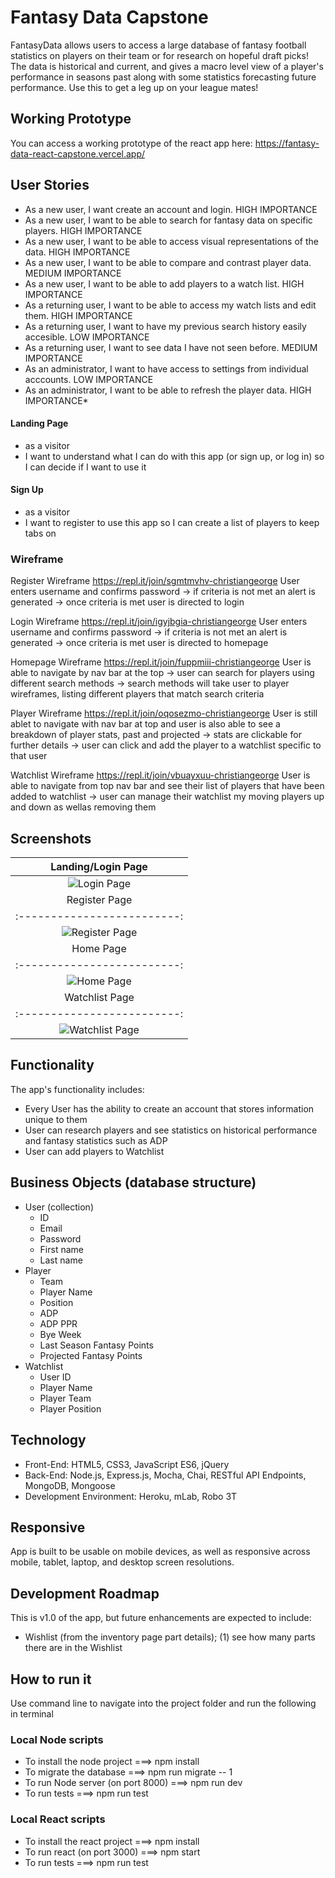 # Fantasy Data Capstone

FantasyData allows users to access a large database of fantasy football statistics on players on their team or for research on hopeful draft picks! The data is historical and current, and gives a macro level view of a player's performance in seasons past along with some statistics forecasting future performance. Use this to get a leg up on your league mates!

## Working Prototype
You can access a working prototype of the react app here: https://fantasy-data-react-capstone.vercel.app/

## User Stories

* As a new user, I want create an account and login. HIGH IMPORTANCE
* As a new user, I want to be able to search for fantasy data on specific players. HIGH IMPORTANCE
* As a new user, I want to be able to access visual representations of the data. HIGH IMPORTANCE
* As a new user, I want to be able to compare and contrast player data. MEDIUM IMPORTANCE
* As a new user, I want to be able to add players to a watch list. HIGH IMPORTANCE
* As a returning user, I want to be able to access my watch lists and edit them. HIGH IMPORTANCE
* As a returning user, I want to have my previous search history easily accesible. LOW IMPORTANCE
* As a returning user, I want to see data I have not seen before. MEDIUM IMPORTANCE
* As an administrator, I want to have access to settings from individual acccounts. LOW IMPORTANCE
* As an administrator, I want to be able to refresh the player data. HIGH IMPORTANCE*

#### Landing Page
* as a visitor
* I want to understand what I can do with this app (or sign up, or log in) so I can decide if I want to use it

#### Sign Up
* as a visitor
* I want to register to use this app so I can create a list of players to keep tabs on

### Wireframe
Register Wireframe
https://repl.it/join/sgmtmvhv-christiangeorge 
User enters username and confirms password -> if criteria is not met an alert is generated -> once criteria is met user is directed to login

Login Wireframe
https://repl.it/join/igyjbgia-christiangeorge
User enters username and confirms password -> if criteria is not met an alert is generated -> once criteria is met user is directed to homepage

Homepage Wireframe
https://repl.it/join/fuppmiii-christiangeorge
User is able to navigate by nav bar at the top -> user can search for players using different search methods -> search methods will take user to player wireframes, listing different players that match search criteria

Player Wireframe
https://repl.it/join/oqosezmo-christiangeorge
User is still ablet to navigate with nav bar at top and user is also able to see a breakdown of player stats, past and projected -> stats are clickable for further details -> user can click and add the player to a watchlist specific to that user

Watchlist Wireframe
https://repl.it/join/vbuayxuu-christiangeorge
User is able to navigate from top nav bar and see their list of players that have been added to watchlist -> user can manage their watchlist my moving players up and down as wellas removing them

## Screenshots
Landing/Login Page |
:-------------------------:|
![Login Page](/public/github-images/login-screenshot.png)  | 
Register Page |
:-------------------------:|
![Register Page](/public/github-images/register-screenshot.png)  | 
Home Page |
:-------------------------:|
![Home Page](/public/github-images/home-screenshot.png)  | 
Watchlist Page |
:-------------------------:|
![Watchlist Page](/public/github-images/watchlist-screenshot.png)  | 


## Functionality
The app's functionality includes:

* Every User has the ability to create an account that stores information unique to them
* User can research players and see statistics on historical performance and fantasy statistics such as ADP
* User can add players to Watchlist

## Business Objects (database structure)
* User (collection)
    * ID
    * Email
    * Password
    * First name
    * Last name
* Player
    * Team
    * Player Name
    * Position
    * ADP
    * ADP PPR
    * Bye Week
    * Last Season Fantasy Points
    * Projected Fantasy Points
* Watchlist
    * User ID
    * Player Name
    * Player Team
    * Player Position



## Technology
* Front-End: HTML5, CSS3, JavaScript ES6, jQuery
* Back-End: Node.js, Express.js, Mocha, Chai, RESTful API Endpoints, MongoDB, Mongoose
* Development Environment: Heroku, mLab, Robo 3T

## Responsive
App is built to be usable on mobile devices, as well as responsive across mobile, tablet, laptop, and desktop screen resolutions.

## Development Roadmap
This is v1.0 of the app, but future enhancements are expected to include:
* Wishlist (from the inventory page part details);
        (1) see how many parts there are in the Wishlist

## How to run it
Use command line to navigate into the project folder and run the following in terminal

### Local Node scripts
* To install the node project ===> npm install
* To migrate the database ===> npm run migrate -- 1
* To run Node server (on port 8000) ===> npm run dev
* To run tests ===> npm run test

### Local React scripts
* To install the react project ===> npm install
* To run react (on port 3000) ===> npm start
* To run tests ===> npm run test
